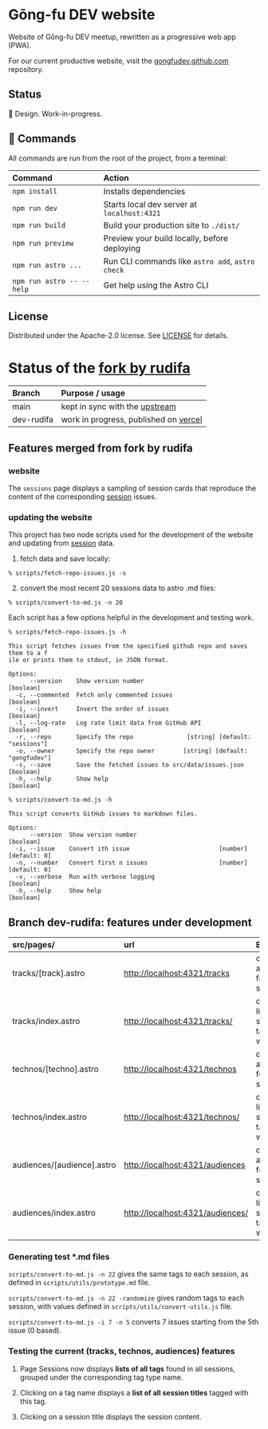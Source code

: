 # Gōng-fu DEV website

Website of Gōng-fu DEV meetup, rewritten as a progressive web app (PWA).

For our current productive website, visit the [gongfudev.github.com](https://github.com/gongfudev/gongfudev.github.com) repository.

## Status

👾 Design. Work-in-progress.

## 🧞 Commands

All commands are run from the root of the project, from a terminal:

| Command                   | Action                                           |
| :------------------------ | :----------------------------------------------- |
| `npm install`             | Installs dependencies                            |
| `npm run dev`             | Starts local dev server at `localhost:4321`      |
| `npm run build`           | Build your production site to `./dist/`          |
| `npm run preview`         | Preview your build locally, before deploying     |
| `npm run astro ...`       | Run CLI commands like `astro add`, `astro check` |
| `npm run astro -- --help` | Get help using the Astro CLI                     |

## License

Distributed under the Apache-2.0 license. See [LICENSE](LICENSE) for details.

# Status of the [fork by rudifa](https://github.com/rudifa/gongfudev-website)

| Branch     | Purpose / usage                                                                         |
| :--------- | :-------------------------------------------------------------------------------------- |
| main       | kept in sync with the [upstream](https://github.com/gongfudev/website.git)              |
| dev-rudifa | work in progress, published on [vercel](https://gongfudev-website.vercel.app/sessions/) |

## Features merged from fork by rudifa

### website

The `sessions` page displays a sampling of session cards that reproduce the content of the corresponding [session](https://github.com/gongfudev/sessions) issues.

### updating the website

This project has two node scripts used for the development of the website and updating from [session](https://github.com/gongfudev/sessions) data.

1. fetch data and save locally:

```
% scripts/fetch-repo-issues.js -s
```

2. convert the most recent 20 sessions data to astro .md files:

```
% scripts/convert-to-md.js -n 20
```

Each script has a few options helpful in the development and testing work.

```
% scripts/fetch-repo-issues.js -h

This script fetches issues from the specified github repo and saves them to a f
ile or prints them to stdout, in JSON format.

Options:
      --version    Show version number                                 [boolean]
  -c, --commented  Fetch only commented issues                         [boolean]
  -i, --invert     Invert the order of issues                          [boolean]
  -l, --log-rate   Log rate limit data from GitHub API                 [boolean]
  -r, --repo       Specify the repo               [string] [default: "sessions"]
  -o, --owner      Specify the repo owner        [string] [default: "gongfudev"]
  -s, --save       Save the fetched issues to src/data/issues.json     [boolean]
  -h, --help       Show help                                           [boolean]
```

```
% scripts/convert-to-md.js -h

This script converts GitHub issues to markdown files.

Options:
      --version  Show version number                                   [boolean]
  -i, --issue    Convert ith issue                         [number] [default: 0]
  -n, --number   Convert first n issues                    [number] [default: 0]
  -v, --verbose  Run with verbose logging                              [boolean]
  -h, --help     Show help                                             [boolean]
```

## Branch dev-rudifa: features under development

| src/pages/                 | url                                          | Effect                                           | Status |
| :------------------------- | :------------------------------------------- | :----------------------------------------------- | ------ |
| tracks/[track].astro       | <http://localhost:4321/tracks>               | display all <tracks> tags found in sessions      | works  |
| tracks/index.astro         | <http://localhost:4321/tracks/><track>       | display links to sessions tagged with <track>    | works  |
| technos/[techno].astro     | <http://localhost:4321/technos>              | display all <technos> tags found in sessions     | works  |
| technos/index.astro        | <http://localhost:4321/technos/><techno>     | display links to sessions tagged with <techno>   | works  |
| audiences/[audience].astro | <http://localhost:4321/audiences>            | display all <audiences> tags found in sessions   | works  |
| audiences/index.astro      | <http://localhost:4321/audiences/><audience> | display links to sessions tagged with <audience> | works  |

### Generating test \*.md files

`scripts/convert-to-md.js -n 22` gives the same tags to each session, as defined in `scripts/utils/prototype.md` file.

`scripts/convert-to-md.js -n 22 -randomize` gives random tags to each session, with values defined in `scripts/utils/convert-utils.js` file.

`scripts/convert-to-md.js -i 7 -n 5` converts 7 issues starting from the 5th issue (0 based).

### Testing the current (tracks, technos, audiences) features

1. Page Sessions now displays **lists of all tags** found in all sessions, grouped under the corresponding tag type name.

2. Clicking on a tag name displays a **list of all session titles** tagged with this tag.

3. Clicking on a session title displays the session content.
